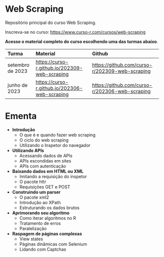 
# Web Scraping

<!-- README.md is generated from README.Rmd. Please edit that file -->

Repositório principal do curso Web Scraping.

Inscreva-se no curso: <https://www.curso-r.com/cursos/web-scraping>

**Acesse o material completo do curso escolhendo uma das turmas
abaixo**.

| Turma            | Material                                        | Github                                           |
|:-----------------|:------------------------------------------------|:-------------------------------------------------|
| setembro de 2023 | <https://curso-r.github.io/202309-web-scraping> | <https://github.com/curso-r/202309-web-scraping> |
| junho de 2023    | <https://curso-r.github.io/202306-web-scraping> | <https://github.com/curso-r/202306-web-scraping> |

# Ementa

- **Introdução**
  - O que é e quando fazer web scraping
  - O ciclo do web scraping
  - Utilizando o Inspetor do navegador
- **Utilizando APIs**
  - Acessando dados de APIs
  - APIs escondidas em sites
  - APIs com autenticação
- **Baixando dados em HTML ou XML**
  - Imitando a requisição do inspetor
  - O pacote httr
  - Requisições GET e POST
- **Construindo um parser**
  - O pacote xml2
  - Introdução ao XPath
  - Estruturando os dados brutos
- **Aprimorando seu algoritmo**
  - Como iterar algoritmos no R
  - Tratamento de erros
  - Paralelização
- **Raspagem de páginas complexas**
  - View states
  - Páginas dinâmicas com Selenium
  - Lidando com Captchas
